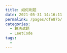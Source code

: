 ```yaml
---
title: 如何刷题
date: 2021-05-31 14:16:11
permalink: /pages/dfe87b/
categories:
  - 算法试题
  - LeetCode
tags:
  -
---
```

